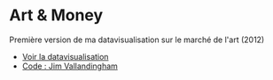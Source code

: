 # Art & Money
Première version de ma datavisualisation sur le marché de l'art (2012)

* [Voir la datavisualisation](http://www.data-projet.com/marche-art/)
* [Code : Jim Vallandingham](http://vallandingham.me/bubble_charts_in_d3.html)

